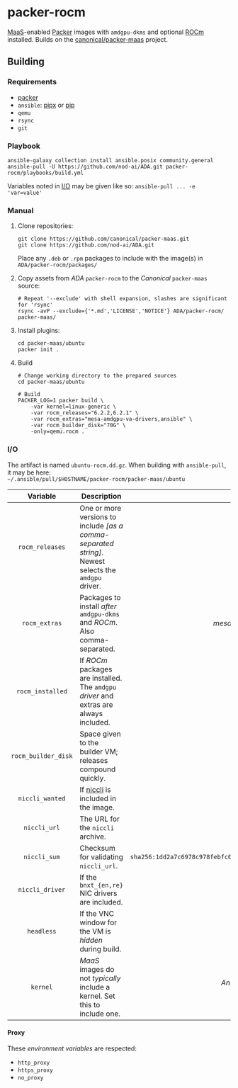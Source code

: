 # packer-rocm

[MaaS](https://maas.io/)-enabled [Packer](https://www.packer.io/) images
with `amdgpu-dkms` and optional [ROCm](https://www.amd.com/en/products/software/rocm.html)
installed. Builds on the [canonical/packer-maas](https://github.com/canonical/packer-maas/)
project.


## Building

### Requirements

* [packer](https://developer.hashicorp.com/packer/docs/install)
* `ansible`: [pipx](https://docs.ansible.com/ansible/latest/installation_guide/intro_installation.html#installing-and-upgrading-ansible-with-pipx) or [pip](https://docs.ansible.com/ansible/latest/installation_guide/intro_installation.html#installing-and-upgrading-ansible-with-pip)
* `qemu`
* `rsync`
* `git`

### Playbook

```shell
ansible-galaxy collection install ansible.posix community.general
ansible-pull -U https://github.com/nod-ai/ADA.git packer-rocm/playbooks/build.yml
```

Variables noted in [I/O](#io) may be given like so: `ansible-pull ... -e 'var=value'`

### Manual

1. Clone repositories:

    ```shell
    git clone https://github.com/canonical/packer-maas.git
    git clone https://github.com/nod-ai/ADA.git
    ```

    Place any `.deb` or `.rpm` packages to include with the image(s) in `ADA/packer-rocm/packages/`

2. Copy assets from _ADA_ `packer-rocm` to the _Canonical_ `packer-maas` source:

    ```shell
    # Repeat '--exclude' with shell expansion, slashes are significant for 'rsync'
    rsync -avP --exclude={'*.md','LICENSE','NOTICE'} ADA/packer-rocm/ packer-maas/
    ```

3. Install plugins:

    ```shell
    cd packer-maas/ubuntu
    packer init .
    ```

4. Build

    ```shell
    # Change working directory to the prepared sources
    cd packer-maas/ubuntu

    # Build
    PACKER_LOG=1 packer build \
        -var kernel=linux-generic \
        -var rocm_releases="6.2.2,6.2.1" \
        -var rocm_extras="mesa-amdgpu-va-drivers,ansible" \
        -var rocm_builder_disk="70G" \
        -only=qemu.rocm .
    ```

### I/O

The artifact is named `ubuntu-rocm.dd.gz`. When building with `ansible-pull`, it may be here:  
`~/.ansible/pull/$HOSTNAME/packer-rocm/packer-maas/ubuntu`

| Variable | Description | Default |
|:----------:|-------------|:---------:|
| `rocm_releases` | One or more versions to include _[as a comma-separated string]_. Newest selects the `amdgpu` driver. | _6.2.2_ |
| `rocm_extras` | Packages to install _after_ `amdgpu-dkms` and _ROCm_. Also comma-separated. | _mesa-amdgpu-va-drivers_ |
| `rocm_installed` | If _ROCm_ packages are installed. The `amdgpu` _driver_ and extras are always included. | `False` |
| `rocm_builder_disk` | Space given to the builder VM; releases compound quickly. | _70G_ |
| `niccli_wanted` | If [niccli](https://techdocs.broadcom.com/us/en/storage-and-ethernet-connectivity/ethernet-nic-controllers/bcm957xxx/adapters/Configuration-adapter/nic-cli-configuration-utility.html) is included in the image. | `True` |
| `niccli_url` | The URL for the `niccli` archive. | [Link](https://docs.broadcom.com/docs-and-downloads/ethernet-network-adapters/NXE/Thor2/GCA1/bcm5760x_230.2.52.0a.zip) |
| `niccli_sum` | Checksum for validating `niccli_url`. | `sha256:1dd2a7c6978c978febfc08ef2f416b2745573848d45700737d4b1405d8e1ac35` |
| `niccli_driver` | If the `bnxt_{en,re}` NIC drivers are included. | `True` |
| `headless` | If the VNC window for the VM is _hidden_ during build. | `True` |
| `kernel` | _MaaS_ images do not _typically_ include a kernel. Set this to include one. | _Ansible:_ `linux-generic`<br />_Manual:_ None |

#### Proxy

These _environment variables_ are respected:

* `http_proxy`
* `https_proxy`
* `no_proxy`

